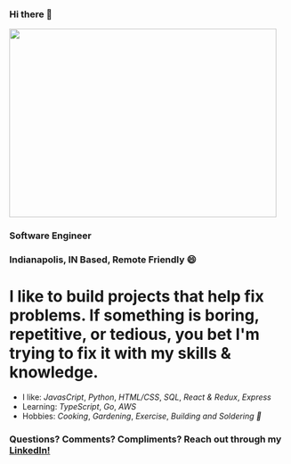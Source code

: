 ### Hi there 🙂

<!--
**LSanchez17/LSanchez17** is a ✨ _special_ ✨ repository because its `README.md` (this file) appears on your GitHub profile.
Work on this plss!!!

- 🔭 I’m currently working on ...
- 🌱 I’m currently learning ...
- 👯 I’m looking to collaborate on ...
- 🤔 I’m looking for help with ...
- 💬 Ask me about ...
- 📫 How to reach me: ...
- 😄 Pronouns: ...
- ⚡ Fun fact: ...
-->

<image src="https://giphy.com/gifs/southparkgifs-l3vRd3vZPrApPqzjq" width="480" height="338"  allowFullScreen>
  
###  Software Engineer
###  Indianapolis, IN Based, Remote Friendly 😄

#   I like to build projects that help fix problems.  If something is boring, repetitive, or tedious, you bet I'm trying to fix it with my skills & knowledge.  
*   I like: *JavasCript*, *Python*, *HTML/CSS*, *SQL*, *React & Redux*, *Express*
*   Learning: *TypeScript*, *Go*, *AWS*
*   Hobbies: *Cooking*, *Gardening*, *Exercise*, *Building and Soldering 🤖*

###   **Questions? Comments? Compliments? Reach out through my [LinkedIn!](https://www.linkedin.com/in/lasj)**
